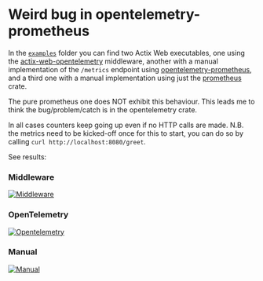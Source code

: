 # Weird bug in opentelemetry-prometheus

In the [`examples`](./examples) folder you can find two Actix Web executables, 
one using the [actix-web-opentelemetry](https://docs.rs/actix-web-opentelemetry/0.8.0/actix_web_opentelemetry/) middleware, 
another with a manual implementation of the `/metrics` endpoint using [opentelemetry-prometheus](https://docs.rs/opentelemetry-prometheus/0.3.0/opentelemetry_prometheus/),
and a third one with a manual implementation using just the [prometheus](https://docs.rs/prometheus) crate.

The pure prometheus one does NOT exhibit this behaviour. This leads me to think the bug/problem/catch is in
the opentelemetry crate.

In all cases counters keep going up even if no HTTP calls are made.
N.B. the metrics need to be kicked-off once for this to start, you can do so by calling `curl http://localhost:8080/greet`.

See results:

### Middleware
[![Middleware](https://asciinema.org/a/EVw1aDP6vqLpqdiF126S6LVzs.svg)](https://asciinema.org/a/EVw1aDP6vqLpqdiF126S6LVzs)
### OpenTelemetry
[![Opentelemetry](https://asciinema.org/a/npt0o7HNCmgSUZ6A2k6hmLS6S.svg)](https://asciinema.org/a/npt0o7HNCmgSUZ6A2k6hmLS6S)
### Manual
[![Manual](https://asciinema.org/a/6zbVxxnY8QirMfPKrsrLVRljI.svg)](https://asciinema.org/a/6zbVxxnY8QirMfPKrsrLVRljI)
